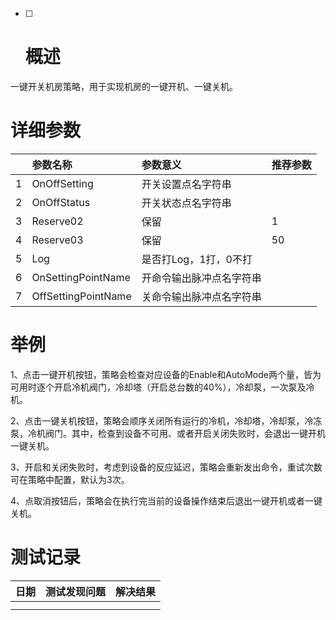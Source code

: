* [ ] # 概述

一键开关机房策略，用于实现机房的一键开机、一键关机。

# 详细参数

|  | 参数名称 | 参数意义 | 推荐参数 |
| :--- | :--- | :--- | :--- |
| 1 | OnOffSetting | 开关设置点名字符串 |  |
| 2 | OnOffStatus | 开关状态点名字符串 |  |
| 3 | Reserve02 | 保留 | 1 |
| 4 | Reserve03 | 保留 | 50 |
| 5 | Log | 是否打Log，1打，0不打 |  |
| 6 | OnSettingPointName | 开命令输出脉冲点名字符串 |  |
| 7 | OffSettingPointName | 关命令输出脉冲点名字符串 |  |



# 举例

1、点击一键开机按钮，策略会检查对应设备的Enable和AutoMode两个量，皆为可用时逐个开启冷机阀门，冷却塔（开启总台数的40%），冷却泵，一次泵及冷机。

2、点击一键关机按钮，策略会顺序关闭所有运行的冷机，冷却塔，冷却泵，冷冻泵，冷机阀门。其中，检查到设备不可用、或者开启关闭失败时，会退出一键开机一键关机。

3、开启和关闭失败时，考虑到设备的反应延迟，策略会重新发出命令，重试次数可在策略中配置，默认为3次。

4、点取消按钮后，策略会在执行完当前的设备操作结束后退出一键开机或者一键关机。

# 测试记录

| 日期 | 测试发现问题 | 解决结果 |
| :--- | :--- | :--- |
|  |  |  |
|  |  |  |



